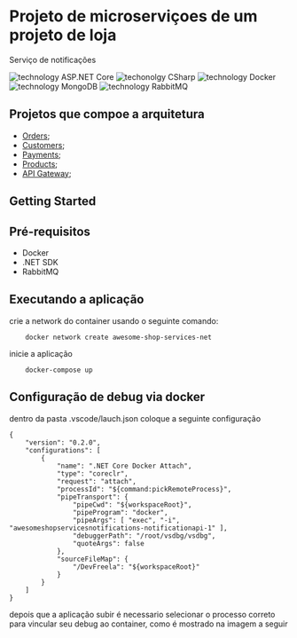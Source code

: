 # Projeto de microserviçoes de um projeto de loja

Serviço de notificações

![technology ASP.NET Core](https://img.shields.io/badge/techonolgy-ASP.NET_core-blue)
![techonolgy CSharp](https://img.shields.io/badge/techonolgy-CSharp-blueviolet)
![technology Docker](https://img.shields.io/badge/techonolgy-Docker-blue)
![technology MongoDB](https://img.shields.io/badge/techonolgy-MongoDB-brightgreen)
![technology RabbitMQ](https://img.shields.io/badge/techonolgy-RabbitMQ-orange)

## Projetos que compoe a arquitetura

 * [Orders](https://github.com/juniorjrjl/AwesomeShop.Services.Orders);
 * [Customers](https://github.com/juniorjrjl/AwesomeShop.Services.Customers);
 * [Payments](https://github.com/juniorjrjl/AwesomeShop.Services.Payments);
 * [Products](https://github.com/juniorjrjl/AwesomeShop.Services.Products);
 * [API Gateway](https://github.com/juniorjrjl/AwesomeShop.Services.APIGateway);

## Getting Started

## Pré-requisitos

- Docker
- .NET SDK
- RabbitMQ

## Executando a aplicação

crie a network do container usando o seguinte comando:

```
    docker network create awesome-shop-services-net
```


inicie a aplicação

```
    docker-compose up
```

## Configuração de debug via docker

dentro da pasta .vscode/lauch.json coloque a seguinte configuração

```
{
    "version": "0.2.0",
    "configurations": [
        {
            "name": ".NET Core Docker Attach",
            "type": "coreclr",
            "request": "attach",
            "processId": "${command:pickRemoteProcess}",
            "pipeTransport": {
                "pipeCwd": "${workspaceRoot}",
                "pipeProgram": "docker",
                "pipeArgs": [ "exec", "-i", "awesomeshopservicesnotifications-notificationapi-1" ],
                "debuggerPath": "/root/vsdbg/vsdbg",
                "quoteArgs": false
            },
            "sourceFileMap": {
                "/DevFreela": "${workspaceRoot}"
            }
        }
    ]
}

```

depois que a aplicação subir é necessario selecionar o processo correto para vincular seu debug ao container, como é mostrado na imagem a seguir
